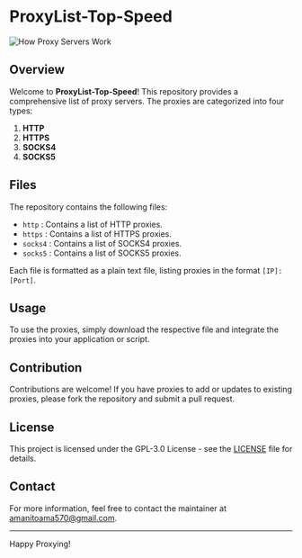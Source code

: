 # ProxyList-Top-Speed

![How Proxy Servers Work](https://brightdata.com/wp-content/uploads/2024/05/How-proxy-servers-work.png)

## Overview

Welcome to **ProxyList-Top-Speed**! This repository provides a comprehensive list of proxy servers. The proxies are categorized into four types:

1. **HTTP**
2. **HTTPS**
3. **SOCKS4**
4. **SOCKS5**

## Files

The repository contains the following files:

- `http` : Contains a list of HTTP proxies.
- `https` : Contains a list of HTTPS proxies.
- `socks4` : Contains a list of SOCKS4 proxies.
- `socks5` : Contains a list of SOCKS5 proxies.

Each file is formatted as a plain text file, listing proxies in the format `[IP]:[Port]`.

## Usage

To use the proxies, simply download the respective file and integrate the proxies into your application or script.

## Contribution

Contributions are welcome! If you have proxies to add or updates to existing proxies, please fork the repository and submit a pull request.

## License

This project is licensed under the GPL-3.0 License - see the [LICENSE](LICENSE) file for details.

## Contact

For more information, feel free to contact the maintainer at [amanitoama570@gmail.com](mailto:amanitoama570@gmail.com).

---

Happy Proxying!
